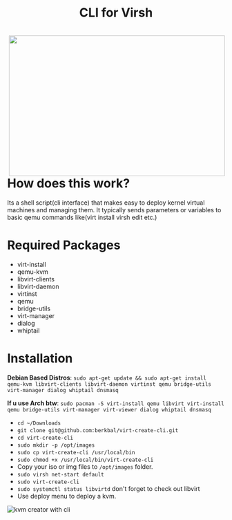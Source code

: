 <p align="center">
  <h1 align="center">CLI for Virsh</h1><br>
  <img src="https://www.berkbal.com/wp-content/uploads/2022/01/virt-create-cli.gif" align="right" height="325" width="500"></img>
</p>

# How does this work?
Its a shell script(cli interface) that makes easy to deploy kernel virtual machines and managing them. It typically sends parameters or variables to basic qemu commands like(virt install virsh edit etc.)

# Required Packages

- virt-install
- qemu-kvm
- libvirt-clients
- libvirt-daemon
- virtinst
- qemu
- bridge-utils
- virt-manager
- dialog
- whiptail

# Installation

**Debian Based Distros**:
`sudo apt-get update && sudo apt-get install qemu-kvm libvirt-clients libvirt-daemon virtinst qemu bridge-utils virt-manager dialog whiptail dnsmasq`

**If u use Arch btw**: `sudo pacman -S virt-install qemu libvirt virt-install qemu bridge-utils virt-manager virt-viewer dialog whiptail dnsmasq`

- `cd ~/Downloads`
- `git clone git@github.com:berkbal/virt-create-cli.git`
- `cd virt-create-cli`
- `sudo mkdir -p /opt/images`
- `sudo cp virt-create-cli /usr/local/bin`
- `sudo chmod +x /usr/local/bin/virt-create-cli`
- Copy your iso or img files to `/opt/images` folder.
- `sudo virsh net-start default`
- `sudo virt-create-cli`
- `sudo systemctl status libvirtd` don't forget to check out libvirt
- Use deploy menu to deploy a kvm.

![kvm creator with cli](https://www.berkbal.com/wp-content/uploads/2022/01/virt_create_cli_berkbal.com_.png)
